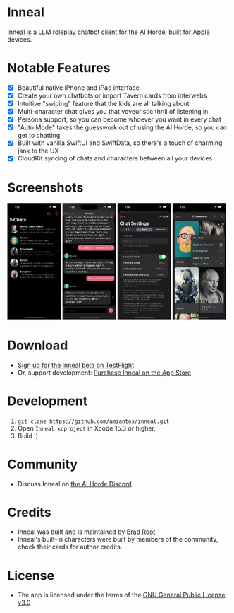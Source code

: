 # Inneal

Inneal is a LLM roleplay chatbot client for the [AI Horde](https://aihorde.net), built for Apple devices.

# Notable Features

- [x] Beautiful native iPhone and iPad interface
- [x] Create your own chatbots or import Tavern cards from interwebs
- [x] Intuitive "swiping" feature that the kids are all talking about
- [x] Multi-character chat gives you that voyeuristic thrill of listening in
- [x] Persona support, so you can become whoever you want in every chat
- [x] "Auto Mode" takes the guesswork out of using the AI Horde, so you can get to chatting
- [x] Built with vanilla SwiftUI and SwiftData, so there's a touch of charming jank to the UX
- [X] CloudKit syncing of chats and characters between all your devices

# Screenshots

<p float="left">
  <img src="/screenshots/screenshot2.png" width="24%" />
  <img src="/screenshots/screenshot3.png" width="24%" /> 
  <img src="/screenshots/screenshot4.png" width="24%" />
  <img src="/screenshots/screenshot5.png" width="24%" />
</p>

# Download
- [Sign up for the Inneal beta on TestFlight](https://testflight.apple.com/join/tdVPV0ly)
- Or, support development: [Purchase Inneal on the App Store](https://apps.apple.com/us/app/inneal-ai-character-tavern/id6482289560) 

# Development
1. `git clone https://github.com/amiantos/inneal.git`
2. Open `Inneal.xcproject` in Xcode 15.3 or higher.
3. Build :)

# Community
- Discuss Inneal on [the AI Horde Discord](https://discord.gg/QHxkdJtXar)

# Credits
- Inneal was built and is maintained by [Brad Root](https://github.com/amiantos)
- Inneal's built-in characters were built by members of the community, check their cards for author credits.

# License
- The app is licensed under the terms of the [GNU General Public License v3.0](https://www.gnu.org/licenses/gpl-3.0.en.html)
